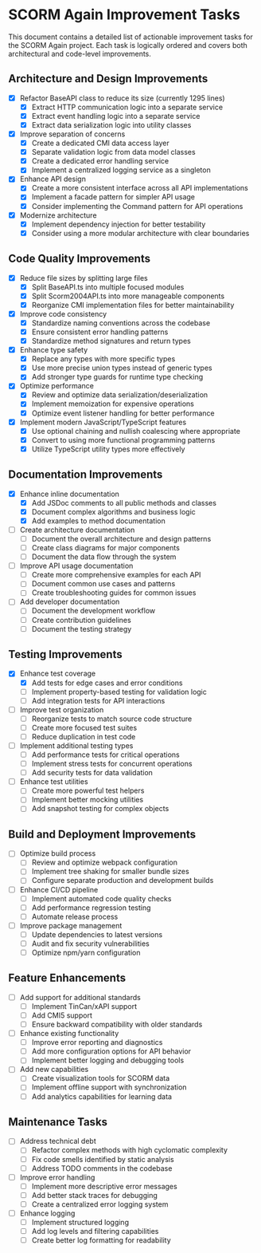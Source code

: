 # SCORM Again Improvement Tasks

This document contains a detailed list of actionable improvement tasks for the SCORM Again project. Each task is logically ordered and covers both architectural and code-level improvements.

## Architecture and Design Improvements

- [x] Refactor BaseAPI class to reduce its size (currently 1295 lines)
   - [x] Extract HTTP communication logic into a separate service
   - [x] Extract event handling logic into a separate service
   - [x] Extract data serialization logic into utility classes

- [x] Improve separation of concerns
  - [x] Create a dedicated CMI data access layer
  - [x] Separate validation logic from data model classes
  - [x] Create a dedicated error handling service
  - [x] Implement a centralized logging service as a singleton

- [x] Enhance API design
   - [x] Create a more consistent interface across all API implementations
   - [x] Implement a facade pattern for simpler API usage
   - [x] Consider implementing the Command pattern for API operations

- [x] Modernize architecture
   - [x] Implement dependency injection for better testability
   - [x] Consider using a more modular architecture with clear boundaries

## Code Quality Improvements

- [x] Reduce file sizes by splitting large files
   - [x] Split BaseAPI.ts into multiple focused modules
   - [x] Split Scorm2004API.ts into more manageable components
   - [x] Reorganize CMI implementation files for better maintainability

- [x] Improve code consistency
  - [x] Standardize naming conventions across the codebase
  - [x] Ensure consistent error handling patterns
  - [x] Standardize method signatures and return types

- [x] Enhance type safety
   - [x] Replace any types with more specific types
   - [x] Use more precise union types instead of generic types
   - [x] Add stronger type guards for runtime type checking

- [x] Optimize performance
   - [x] Review and optimize data serialization/deserialization
   - [x] Implement memoization for expensive operations
   - [x] Optimize event listener handling for better performance

- [x] Implement modern JavaScript/TypeScript features
  - [x] Use optional chaining and nullish coalescing where appropriate
  - [x] Convert to using more functional programming patterns
  - [x] Utilize TypeScript utility types more effectively

## Documentation Improvements

- [x] Enhance inline documentation
   - [x] Add JSDoc comments to all public methods and classes
   - [x] Document complex algorithms and business logic
   - [x] Add examples to method documentation

- [ ] Create architecture documentation
   - [ ] Document the overall architecture and design patterns
   - [ ] Create class diagrams for major components
   - [ ] Document the data flow through the system

- [ ] Improve API usage documentation
   - [ ] Create more comprehensive examples for each API
   - [ ] Document common use cases and patterns
   - [ ] Create troubleshooting guides for common issues

- [ ] Add developer documentation
   - [ ] Document the development workflow
   - [ ] Create contribution guidelines
   - [ ] Document the testing strategy

## Testing Improvements

- [x] Enhance test coverage
   - [x] Add tests for edge cases and error conditions
   - [ ] Implement property-based testing for validation logic
   - [ ] Add integration tests for API interactions

- [ ] Improve test organization
   - [ ] Reorganize tests to match source code structure
   - [ ] Create more focused test suites
   - [ ] Reduce duplication in test code

- [ ] Implement additional testing types
   - [ ] Add performance tests for critical operations
   - [ ] Implement stress tests for concurrent operations
   - [ ] Add security tests for data validation

- [ ] Enhance test utilities
   - [ ] Create more powerful test helpers
   - [ ] Implement better mocking utilities
   - [ ] Add snapshot testing for complex objects

## Build and Deployment Improvements

- [ ] Optimize build process
   - [ ] Review and optimize webpack configuration
   - [ ] Implement tree shaking for smaller bundle sizes
   - [ ] Configure separate production and development builds

- [ ] Enhance CI/CD pipeline
   - [ ] Implement automated code quality checks
   - [ ] Add performance regression testing
   - [ ] Automate release process

- [ ] Improve package management
   - [ ] Update dependencies to latest versions
   - [ ] Audit and fix security vulnerabilities
   - [ ] Optimize npm/yarn configuration

## Feature Enhancements

- [ ] Add support for additional standards
   - [ ] Implement TinCan/xAPI support
   - [ ] Add CMI5 support
   - [ ] Ensure backward compatibility with older standards

- [ ] Enhance existing functionality
   - [ ] Improve error reporting and diagnostics
   - [ ] Add more configuration options for API behavior
   - [ ] Implement better logging and debugging tools

- [ ] Add new capabilities
   - [ ] Create visualization tools for SCORM data
   - [ ] Implement offline support with synchronization
   - [ ] Add analytics capabilities for learning data

## Maintenance Tasks

- [ ] Address technical debt
   - [ ] Refactor complex methods with high cyclomatic complexity
   - [ ] Fix code smells identified by static analysis
   - [ ] Address TODO comments in the codebase

- [ ] Improve error handling
   - [ ] Implement more descriptive error messages
   - [ ] Add better stack traces for debugging
   - [ ] Create a centralized error logging system

- [ ] Enhance logging
   - [ ] Implement structured logging
   - [ ] Add log levels and filtering capabilities
   - [ ] Create better log formatting for readability
